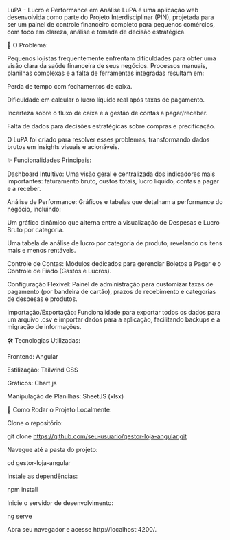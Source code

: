 LuPA - Lucro e Performance em Análise
LuPA é uma aplicação web desenvolvida como parte do Projeto Interdisciplinar (PIN), projetada para ser um painel de controle financeiro completo para pequenos comércios, com foco em clareza, análise e tomada de decisão estratégica.

🎯 O Problema:

Pequenos lojistas frequentemente enfrentam dificuldades para obter uma visão clara da saúde financeira de seus negócios. Processos manuais, planilhas complexas e a falta de ferramentas integradas resultam em:

Perda de tempo com fechamentos de caixa.

Dificuldade em calcular o lucro líquido real após taxas de pagamento.

Incerteza sobre o fluxo de caixa e a gestão de contas a pagar/receber.

Falta de dados para decisões estratégicas sobre compras e precificação.

O LuPA foi criado para resolver esses problemas, transformando dados brutos em insights visuais e acionáveis.

✨ Funcionalidades Principais:

Dashboard Intuitivo: Uma visão geral e centralizada dos indicadores mais importantes: faturamento bruto, custos totais, lucro líquido, contas a pagar e a receber.

Análise de Performance: Gráficos e tabelas que detalham a performance do negócio, incluindo:

Um gráfico dinâmico que alterna entre a visualização de Despesas e Lucro Bruto por categoria.

Uma tabela de análise de lucro por categoria de produto, revelando os itens mais e menos rentáveis.

Controle de Contas: Módulos dedicados para gerenciar Boletos a Pagar e o Controle de Fiado (Gastos e Lucros).

Configuração Flexível: Painel de administração para customizar taxas de pagamento (por bandeira de cartão), prazos de recebimento e categorias de despesas e produtos.

Importação/Exportação: Funcionalidade para exportar todos os dados para um arquivo .csv e importar dados para a aplicação, facilitando backups e a migração de informações.


🛠️ Tecnologias Utilizadas:

Frontend: Angular

Estilização: Tailwind CSS

Gráficos: Chart.js

Manipulação de Planilhas: SheetJS (xlsx)

🚀 Como Rodar o Projeto Localmente:

Clone o repositório:

git clone https://github.com/seu-usuario/gestor-loja-angular.git

Navegue até a pasta do projeto:

cd gestor-loja-angular

Instale as dependências:

npm install

Inicie o servidor de desenvolvimento:

ng serve

Abra seu navegador e acesse http://localhost:4200/.